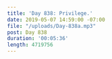 ```yaml
---
title: 'Day 838: Privilege.'
date: 2019-05-07 14:59:00 -07:00
file: "/uploads/Day-838a.mp3"
post: Day 838
duration: '00:05:36'
length: 4719756
---
```


